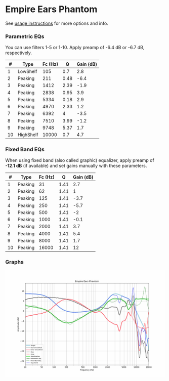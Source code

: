 # Empire Ears Phantom
See [usage instructions](https://github.com/jaakkopasanen/AutoEq#usage) for more options and info.

### Parametric EQs
You can use filters 1-5 or 1-10. Apply preamp of -6.4 dB or -6.7 dB, respectively.

|   # | Type      |   Fc (Hz) |    Q |   Gain (dB) |
|-----|-----------|-----------|------|-------------|
|   1 | LowShelf  |       105 | 0.7  |         2.8 |
|   2 | Peaking   |       211 | 0.48 |        -6.4 |
|   3 | Peaking   |      1412 | 2.39 |        -1.9 |
|   4 | Peaking   |      2838 | 0.95 |         3.9 |
|   5 | Peaking   |      5334 | 0.18 |         2.9 |
|   6 | Peaking   |      4970 | 2.33 |         1.2 |
|   7 | Peaking   |      6392 | 4    |        -3.5 |
|   8 | Peaking   |      7510 | 3.99 |        -1.2 |
|   9 | Peaking   |      9748 | 5.37 |         1.7 |
|  10 | HighShelf |     10000 | 0.7  |         4.7 |

### Fixed Band EQs
When using fixed band (also called graphic) equalizer, apply preamp of **-12.1 dB** (if available) and set gains manually with these parameters.

|   # | Type    |   Fc (Hz) |    Q |   Gain (dB) |
|-----|---------|-----------|------|-------------|
|   1 | Peaking |        31 | 1.41 |         2.7 |
|   2 | Peaking |        62 | 1.41 |         1   |
|   3 | Peaking |       125 | 1.41 |        -3.7 |
|   4 | Peaking |       250 | 1.41 |        -5.7 |
|   5 | Peaking |       500 | 1.41 |        -2   |
|   6 | Peaking |      1000 | 1.41 |        -0.1 |
|   7 | Peaking |      2000 | 1.41 |         3.7 |
|   8 | Peaking |      4000 | 1.41 |         5.4 |
|   9 | Peaking |      8000 | 1.41 |         1.7 |
|  10 | Peaking |     16000 | 1.41 |        12   |

### Graphs
![](./Empire%20Ears%20Phantom.png)
